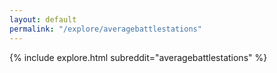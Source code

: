 ```yaml
---
layout: default
permalink: "/explore/averagebattlestations"
---
```


{% include explore.html subreddit="averagebattlestations" %}
